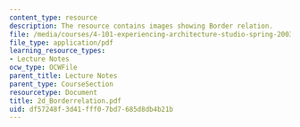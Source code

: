 ```yaml
---
content_type: resource
description: The resource contains images showing Border relation.
file: /media/courses/4-101-experiencing-architecture-studio-spring-2003/df57248f3d41fff07bd7685d8db4b21b_2d_Borderrelation.pdf
file_type: application/pdf
learning_resource_types:
- Lecture Notes
ocw_type: OCWFile
parent_title: Lecture Notes
parent_type: CourseSection
resourcetype: Document
title: 2d_Borderrelation.pdf
uid: df57248f-3d41-fff0-7bd7-685d8db4b21b
---
```

